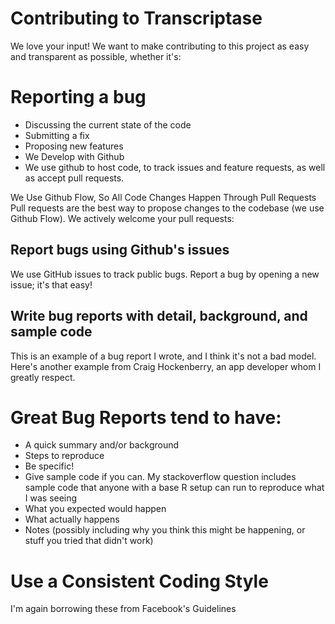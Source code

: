 # Contributing to Transcriptase
We love your input! We want to make contributing to this project as easy and transparent as possible, whether it's:

# Reporting a bug
* Discussing the current state of the code
* Submitting a fix
* Proposing new features
* We Develop with Github
* We use github to host code, to track issues and feature requests, as well as accept pull requests.

We Use Github Flow, So All Code Changes Happen Through Pull Requests
Pull requests are the best way to propose changes to the codebase (we use Github Flow). We actively welcome your pull requests:

## Report bugs using Github's issues
We use GitHub issues to track public bugs. Report a bug by opening a new issue; it's that easy!

## Write bug reports with detail, background, and sample code
This is an example of a bug report I wrote, and I think it's not a bad model. Here's another example from Craig Hockenberry, an app developer whom I greatly respect.

# Great Bug Reports tend to have:

* A quick summary and/or background
* Steps to reproduce
* Be specific!
* Give sample code if you can. My stackoverflow question includes sample code that anyone with a base R setup can run to reproduce what I was seeing
* What you expected would happen
* What actually happens
* Notes (possibly including why you think this might be happening, or stuff you tried that didn't work)

# Use a Consistent Coding Style
I'm again borrowing these from Facebook's Guidelines

